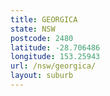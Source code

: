 ```yaml
---
title: GEORGICA
state: NSW
postcode: 2480
latitude: -28.706486
longitude: 153.25943
url: /nsw/georgica/
layout: suburb
---
```

